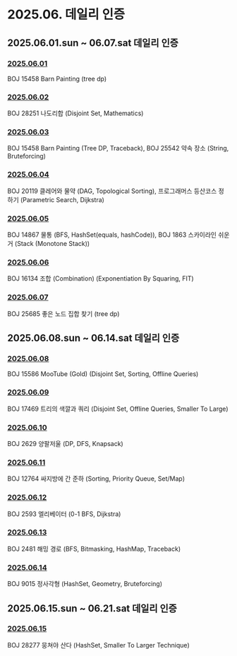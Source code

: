 # 2025.06. 데일리 인증

## 2025.06.01.sun ~ 06.07.sat 데일리 인증

### [2025.06.01](https://github.com/jwelyl/daily_certification/blob/main/2025/06/01/25_06_01_daily_certification.md)
BOJ 15458 Barn Painting (tree dp)

### [2025.06.02](https://github.com/jwelyl/daily_certification/blob/main/2025/06/02/25_06_02_daily_certification.md)
BOJ 28251 나도리합 (Disjoint Set, Mathematics)

### [2025.06.03](https://github.com/jwelyl/daily_certification/blob/main/2025/06/03/25_06_03_daily_certification.md)
BOJ 15458 Barn Painting (Tree DP, Traceback), BOJ 25542 약속 장소 (String, Bruteforcing)

### [2025.06.04](https://github.com/jwelyl/daily_certification/blob/main/2025/06/04/25_06_04_daily_certification.md)
BOJ 20119 클레어와 물약 (DAG, Topological Sorting), 프로그래머스 등산코스 정하기 (Parametric Search, Dijkstra)

### [2025.06.05](https://github.com/jwelyl/daily_certification/blob/main/2025/06/05/25_06_05_daily_certification.md)
BOJ 14867 물통 (BFS, HashSet(equals, hashCode)), BOJ 1863 스카이라인 쉬운거 (Stack (Monotone Stack))

### [2025.06.06](https://github.com/jwelyl/daily_certification/blob/main/2025/06/06/25_06_06_daily_certification.md)
BOJ 16134 조합 (Combination) (Exponentiation By Squaring, FIT)

### [2025.06.07](https://github.com/jwelyl/daily_certification/blob/main/2025/06/07/25_06_07_daily_certification.md)
BOJ 25685 좋은 노드 집합 찾기 (tree dp)

## 2025.06.08.sun ~ 06.14.sat 데일리 인증

### [2025.06.08](https://github.com/jwelyl/daily_certification/blob/main/2025/06/08/25_06_08_daily_certification.md)
BOJ 15586 MooTube (Gold) (Disjoint Set, Sorting, Offline Queries)

### [2025.06.09](https://github.com/jwelyl/daily_certification/blob/main/2025/06/09/25_06_09_daily_certification.md)
BOJ 17469 트리의 색깔과 쿼리 (Disjoint Set, Offline Queries, Smaller To Large)

### [2025.06.10](https://github.com/jwelyl/daily_certification/blob/main/2025/06/10/25_06_10_daily_certification.md)
BOJ 2629 양팔저울 (DP, DFS, Knapsack)

### [2025.06.11](https://github.com/jwelyl/daily_certification/blob/main/2025/06/11/25_06_11_daily_certification.md)
BOJ 12764 싸지방에 간 준하 (Sorting, Priority Queue, Set/Map)

### [2025.06.12](https://github.com/jwelyl/daily_certification/blob/main/2025/06/12/25_06_12_daily_certification.md)
BOJ 2593 엘리베이터 (0-1 BFS, Dijkstra)

### [2025.06.13](https://github.com/jwelyl/daily_certification/blob/main/2025/06/13/25_06_13_daily_certification.md)
BOJ 2481 해밍 경로 (BFS, Bitmasking, HashMap, Traceback)

### [2025.06.14](https://github.com/jwelyl/daily_certification/blob/main/2025/06/14/25_06_14_daily_certification.md)
BOJ 9015 정사각형 (HashSet, Geometry, Bruteforcing)

## 2025.06.15.sun ~ 06.21.sat 데일리 인증

### [2025.06.15](https://github.com/jwelyl/daily_certification/blob/main/2025/06/15/25_06_15_daily_certification.md)
BOJ 28277 뭉쳐야 산다 (HashSet, Smaller To Larger Technique)